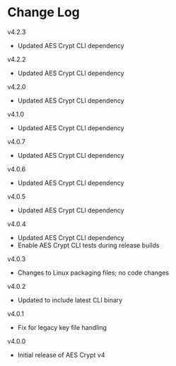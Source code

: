 # Change Log

v4.2.3

- Updated AES Crypt CLI dependency

v4.2.2

- Updated AES Crypt CLI dependency

v4.2.0

- Updated AES Crypt CLI dependency

v4.1.0

- Updated AES Crypt CLI dependency

v4.0.7

- Updated AES Crypt CLI dependency

v4.0.6

- Updated AES Crypt CLI dependency

v4.0.5

- Updated AES Crypt CLI dependency

v4.0.4

- Updated AES Crypt CLI dependency
- Enable AES Crypt CLI tests during release builds

v4.0.3

- Changes to Linux packaging files; no code changes

v4.0.2

- Updated to include latest CLI binary

v4.0.1

- Fix for legacy key file handling

v4.0.0

- Initial release of AES Crypt v4
